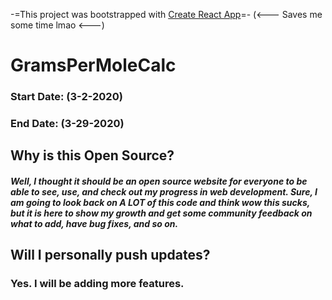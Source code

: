 -=This project was bootstrapped with [Create React App](https://github.com/facebook/create-react-app)=-
(<--- Saves me some time lmao <---)
# GramsPerMoleCalc
### Start Date: (3-2-2020)
### End Date: (3-29-2020)

## Why is this Open Source?
##### Well, I thought it should be an open source website for everyone to be able to see, use, and check out my progress in web development. Sure, I am going to look back on A LOT of this code and think wow this sucks, but it is here to show my growth and get some community feedback on what to add, have bug fixes, and so on.

## Will I personally push updates?
### Yes. I will be adding more features.

